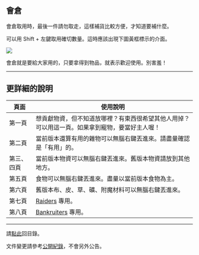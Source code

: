 ## 會倉

會倉取用時，最後一件請勿取走，這樣補貨比較方便，才知道要補什麼。

可以用 Shift + 左鍵取用確切數量。這時應該出現下圖黃框標示的介面。

![](https://badbadweather.github.com/guild_bank.png)

會倉就是要給大家用的，只要拿得到物品，就表示歡迎使用。別害羞！

---

## 更詳細的說明

| **頁面** | **使用說明** |
| --- | --- |
| 第一頁 | 想貢獻物資，但不知道放哪裡？有東西很希望其他人用掉？可以用這一頁。如果拿到寵物，要當好主人喔！ | 
| 第二頁 | 當前版本還算有用的雜物可以無腦右鍵丟進來。請盡量確認是「有用」的。 | 
| 第三、四頁 | 當前版本物資可以無腦右鍵丟進來。舊版本物資請放到其他地方。 | 
| 第五頁 | 食物可以無腦右鍵丟進來。盡量以當前版本食物為主。 | 
| 第六頁 | 舊版本布、皮、草、礦、附魔材料可以無腦右鍵丟進來。 | 
| 第七頁 | [Raiders](https://badbadweather.github.io/ranks.html) 專用。 | 
| 第八頁 | [Bankruiters](https://badbadweather.github.io/ranks.html) 專用。 | 

--- 

請[點此](https://badbadweather.github.io/)回目錄。

文件變更請參考[公開紀錄](https://github.com/badbadweather/badbadweather.github.io/commits/master/bank.md)，不會另外公告。
